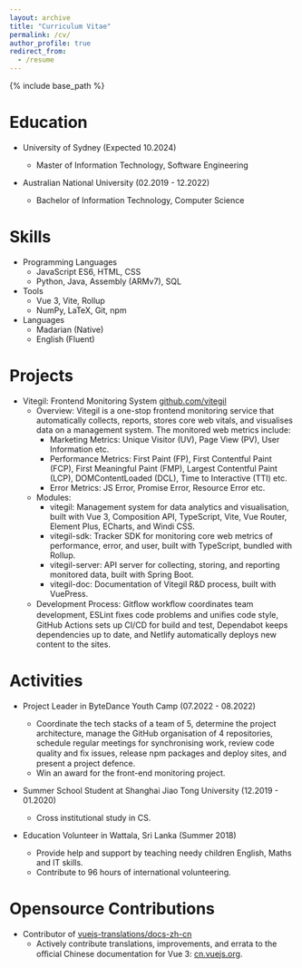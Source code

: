 ```yaml
---
layout: archive
title: "Curriculum Vitae"
permalink: /cv/
author_profile: true
redirect_from:
  - /resume
---
```


{% include base_path %}

# Education

- University of Sydney (Expected 10.2024)
  - Master of Information Technology, Software Engineering

- Australian National University (02.2019 - 12.2022)
  - Bachelor of Information Technology, Computer Science

# Skills

- Programming Languages
  - JavaScript ES6, HTML, CSS
  - Python, Java, Assembly (ARMv7), SQL
- Tools
  - Vue 3, Vite, Rollup
  - NumPy, LaTeX, Git, npm
- Languages
  - Madarian (Native)
  - English (Fluent)

# Projects

- Vitegil: Frontend Monitoring System <a href="https://github.com/vitegil/">github.com/vitegil</a>
  - Overview: Vitegil is a one-stop frontend monitoring service that automatically collects, reports, stores core web vitals, and visualises data on a management system. The monitored web metrics include:
    - Marketing Metrics: Unique Visitor (UV), Page View (PV), User Information etc.
    - Performance Metrics: First Paint (FP), First Contentful Paint (FCP), First Meaningful Paint (FMP), Largest Contentful Paint (LCP), DOMContentLoaded (DCL), Time to Interactive (TTI) etc.
    - Error Metrics: JS Error, Promise Error, Resource Error etc.
  - Modules:
    - vitegil: Management system for data analytics and visualisation, built with Vue 3, Composition API, TypeScript, Vite, Vue Router, Element Plus, ECharts, and Windi CSS.
    - vitegil-sdk: Tracker SDK for monitoring core web metrics of performance, error, and user, built with TypeScript, bundled with Rollup.
    - vitegil-server: API server for collecting, storing, and reporting monitored data, built with Spring Boot.
    - vitegil-doc: Documentation of Vitegil R&D process, built with VuePress.
  - Development Process: Gitﬂow workﬂow coordinates team development, ESLint ﬁxes code problems and uniﬁes code style, GitHub Actions sets up CI/CD for build and test, Dependabot keeps dependencies up to date, and Netlify automatically deploys new content to the sites.

# Activities

- Project Leader in ByteDance Youth Camp (07.2022 - 08.2022)
  - Coordinate the tech stacks of a team of 5, determine the project architecture, manage the GitHub organisation of 4 repositories, schedule regular meetings for synchronising work, review code quality and ﬁx issues, release npm packages and deploy sites, and present a project defence.
  - Win an award for the front-end monitoring project.

- Summer School Student at Shanghai Jiao Tong University (12.2019 - 01.2020)
  - Cross institutional study in CS.

- Education Volunteer in Wattala, Sri Lanka (Summer 2018)
  - Provide help and support by teaching needy children English, Maths and IT skills.
  - Contribute to 96 hours of international volunteering.

# Opensource Contributions

- Contributor of <a href="https://github.com/vuejs-translations/docs-zh-cn">vuejs-translations/docs-zh-cn</a>
  - Actively contribute translations, improvements, and errata to the oﬃcial Chinese documentation for Vue 3: <a href="https://cn.vuejs.org/">cn.vuejs.org</a>.

<!-- # Work Experience

- To be updated... -->
